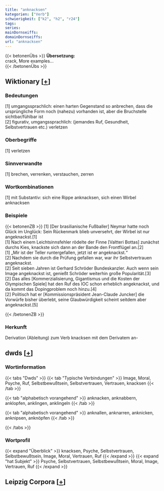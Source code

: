 ```yaml
---
title: "anknacksen"
kategorien: ["Verb"]
schwierigkeit: ["k2", "h2", "r24"]
tags:
series:
mainDornseiffs:
domainDornseiffs:
url: "anknacksen"
---
```


{{< betonenÜbs >}}
**Übersetzung:**  
crack, More examples...  
{{< /betonenÜbs >}}

## Wiktionary [[+](https://de.wiktionary.org/wiki/anknacksen)]

### Bedeutungen
[1] umgangssprachlich: einen harten Gegenstand so anbrechen, dass die ursprüngliche Form noch (nahezu) vorhanden ist, aber die Bruchstelle sichtbar/fühlbar ist  
[2] figurativ, umgangssprachlich: (jemandes Ruf, Gesundheit, Selbstvertrauen etc.) verletzen  

### Oberbegriffe
[1] verletzen  

### Sinnverwandte
[1] brechen, verrenken, verstauchen, zerren  

### Wortkombinationen
[1] mit Substantiv: sich eine Rippe anknacksen, sich einen Wirbel anknacksen  

### Beispiele
{{< betonenZB >}}
[1] [Der brasilianische Fußballer] Neymar hatte noch Glück im Unglück: Sein Rückenmark blieb unversehrt, der Wirbel ist nur angeknackst.[1]  
[1] Nach einem Leichtsinnsfehler rödelte der Finne [Valtteri Bottas] zunächst durchs Kies, knackste sich dann an der Bande den Frontflügel an.[2]  
[1] „Mir ist der Teller runtergefallen, jetzt ist er angeknackst.“  
[2] Nachdem sie durch die Prüfung gefallen war, war ihr Selbstvertrauen angeknackst.  
[2] Seit sieben Jahren ist Gerhard Schröder Bundeskanzler. Auch wenn sein Image angeknackst ist, genießt Schröder weiterhin große Popularität.[3]  
[2] Das alles [Kommerzialisierung, Gigantismus und die Kosten der Olympischen Spiele] hat den Ruf des IOC schon erheblich angeknackst, und da kommt das Dopingproblem noch hinzu.[4]  
[2] Politisch hat er [Kommissionspräsident Jean-Claude Juncker] die Vorwürfe bisher überlebt, seine Glaubwürdigkeit scheint seitdem aber angeknackst.[5]  

{{< /betonenZB >}}
### Herkunft
Derivation (Ableitung) zum Verb knacksen mit dem Derivatem an-  



## dwds [[+](https://www.dwds.de/wb/anknacksen)]

### Wortinformation
{{< tabs "Dwds" >}}
{{< tab "Typische Verbindungen" >}}
Image, Moral, Psyche, Ruf, Selbstbewußtsein, Selbstvertrauen, Vertrauen, knacksen
{{< /tab >}}

{{< tab "alphabetisch vorangehend" >}}
anknacken, anknabbern, anklopfen, anklingen, anklingeln
{{< /tab >}}

{{< tab "alphabetisch vorangehend" >}}
anknallen, anknarren, anknicken, anknipsen, anknöpfen
{{< /tab >}}

{{< /tabs >}}

### Wortprofil
{{< expand "Überblick" >}} knacksen, Psyche, Selbstvertrauen, Selbstbewußtsein, Image, Moral, Vertrauen, Ruf {{< /expand >}}
{{< expand "hat Subjekt" >}} Psyche, Selbstvertrauen, Selbstbewußtsein, Moral, Image, Vertrauen, Ruf {{< /expand >}}

## Leipzig Corpora [[+](https://corpora.uni-leipzig.de/en/res?word=anknacksen&corpusId=deu_newscrawl-public_2018)]


